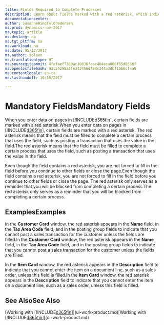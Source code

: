 ```yaml
---
title: Fields Required to Complete Processes
description: Learn about fields marked with a red asterisk, which indicates that they are required and must be filled in to complete a processes.
documentationcenter: 
author: SusanneWindfeldPedersen
ms.prod: dynamics-nav-2017
ms.topic: article
ms.devlang: na
ms.tgt_pltfrm: na
ms.workload: na
ms.date: 05/12/2017
ms.author: solsen
ms.translationtype: HT
ms.sourcegitcommit: 4fefaef7380ac10836fcac404eea006f55d8556f
ms.openlocfilehash: 93c24295a3fe342466df84c344a3dbf15b6cfea9
ms.contentlocale: en-ca
ms.lasthandoff: 10/16/2017

---
```

# <a name="mandatory-fields"></a><span data-ttu-id="a33c9-103">Mandatory Fields</span><span class="sxs-lookup"><span data-stu-id="a33c9-103">Mandatory Fields</span></span>
<span data-ttu-id="a33c9-104">When you enter data on pages in [!INCLUDE[d365fin](includes/d365fin_md.md)], certain fields are marked with a red asterisk.</span><span class="sxs-lookup"><span data-stu-id="a33c9-104">When you enter data on pages in [!INCLUDE[d365fin](includes/d365fin_md.md)], certain fields are marked with a red asterisk.</span></span> <span data-ttu-id="a33c9-105">The red asterisk means that the field must be filled to complete a certain process that uses the field, such as posting a transaction that uses the value in the field.</span><span class="sxs-lookup"><span data-stu-id="a33c9-105">The red asterisk means that the field must be filled to complete a certain process that uses the field, such as posting a transaction that uses the value in the field.</span></span>

<span data-ttu-id="a33c9-106">Even though the field contains a red asterisk, you are not forced to fill in the field before you continue to other fields or close the page.</span><span class="sxs-lookup"><span data-stu-id="a33c9-106">Even though the field contains a red asterisk, you are not forced to fill in the field before you continue to other fields or close the page.</span></span> <span data-ttu-id="a33c9-107">The red asterisk only serves as a reminder that you will be blocked from completing a certain process.</span><span class="sxs-lookup"><span data-stu-id="a33c9-107">The red asterisk only serves as a reminder that you will be blocked from completing a certain process.</span></span>

## <a name="examples"></a><span data-ttu-id="a33c9-108">Examples</span><span class="sxs-lookup"><span data-stu-id="a33c9-108">Examples</span></span>
<span data-ttu-id="a33c9-109">In the **Customer Card** window, the red asterisk appears in the **Name** field, in the **Tax Area Code** field, and in the posting group fields to indicate that you cannot post a sales transaction for the customer unless the fields are filled.</span><span class="sxs-lookup"><span data-stu-id="a33c9-109">In the **Customer Card** window, the red asterisk appears in the **Name** field, in the **Tax Area Code** field, and in the posting group fields to indicate that you cannot post a sales transaction for the customer unless the fields are filled.</span></span>

<span data-ttu-id="a33c9-110">In the **Item Card** window, the red asterisk appears in the **Description** field to indicate that you cannot enter the item on a document line, such as a sales order, unless this field is filled.</span><span class="sxs-lookup"><span data-stu-id="a33c9-110">In the **Item Card** window, the red asterisk appears in the **Description** field to indicate that you cannot enter the item on a document line, such as a sales order, unless this field is filled.</span></span>

## <a name="see-also"></a><span data-ttu-id="a33c9-111">See Also</span><span class="sxs-lookup"><span data-stu-id="a33c9-111">See Also</span></span>
<span data-ttu-id="a33c9-112">[Working with [!INCLUDE[d365fin](includes/d365fin_md.md)]](ui-work-product.md)</span><span class="sxs-lookup"><span data-stu-id="a33c9-112">[Working with [!INCLUDE[d365fin](includes/d365fin_md.md)]](ui-work-product.md)</span></span>


